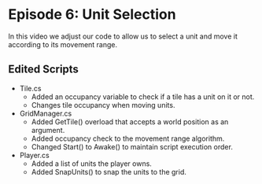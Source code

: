 # Episode 6: Unit Selection

In this video we adjust our code to allow us to select a unit and move it according to its movement range.

## Edited Scripts
- Tile.cs
  - Added an occupancy variable to check if a tile has a unit on it or not.
  - Changes tile occupancy when moving units.
- GridManager.cs
  - Added GetTile() overload that accepts a world position as an argument.
  - Added occupancy check to the movement range algorithm.
  - Changed Start() to Awake() to maintain script execution order.
- Player.cs
  - Added a list of units the player owns.
  - Added SnapUnits() to snap the units to the grid.
